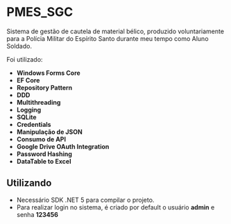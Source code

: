 # PMES_SGC

Sistema de gestão de cautela de material bélico, produzido voluntariamente para a Polícia Militar do Espírito Santo durante meu tempo como Aluno Soldado.

Foi utilizado:

* **Windows Forms Core**
* **EF Core**
* **Repository Pattern**
* **DDD**
* **Multithreading**
* **Logging**
* **SQLite**
* **Credentials**
* **Manipulação de JSON**
* **Consumo de API**
* **Google Drive OAuth Integration**
* **Password Hashing**
* **DataTable to Excel**


## Utilizando
* Necessário SDK .NET 5 para compilar o projeto.
* Para realizar login no sistema, é criado por default o usuário **admin** e senha **123456**

